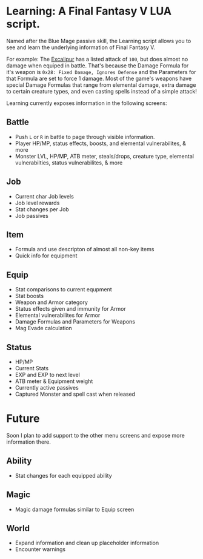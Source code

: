 # Learning: A Final Fantasy V LUA script.
 Named after the Blue Mage passive skill, the Learning script allows you to see and learn the underlying information of Final Fantasy V.

For example: The [Excalipur](https://finalfantasy.fandom.com/wiki/Excalipoor_(weapon)) has a listed attack of `100`, but does almost no damage when equiped in battle. That's because the Damage Formula for it's weapon is `0x28: Fixed Damage, Ignores Defense` and the Parameters for that Formula are set to force 1 damage. Most of the game's weapons have special Damage Formulas that range from elemental damage, extra damage to certain creature types, and even casting spells instead of a simple attack!

Learning currently exposes information in the following screens:
 ## Battle  
  * Push `L` or `R` in battle to page through visible information.
  * Player HP/MP, status effects, boosts, and elemental vulnerabilites, & more  
  * Monster LVL, HP/MP, ATB meter, steals/drops, creature type, elemental vulnerabilties, status vulnerabilites, & more

## Job
  * Current char Job levels
  * Job level rewards
  * Stat changes per Job
  * Job passives
  
## Item
  * Formula and use descripton of almost all non-key items
  * Quick info for equipment
  
## Equip
 * Stat comparisons to current equpment
 * Stat boosts
 * Weapon and Armor category
 * Status effects given and immunity for Armor
 * Elemental vulnerabilites for Armor
 * Damage Formulas and Parameters for Weapons
 * Mag Evade calculation
 
 ## Status
  * HP/MP
  * Current Stats
  * EXP and EXP to next level
  * ATB meter & Equipment weight
  * Currently active passives
  * Captured Monster and spell cast when released
  
  # Future
  Soon I plan to add support to the other menu screens and expose more information there.
  
  ## Ability
   * Stat changes for each equipped ability
   
  ## Magic
   * Magic damage formulas similar to Equip screen
   
  ## World
   * Expand information and clean up placeholder information
   * Encounter warnings
   
  
